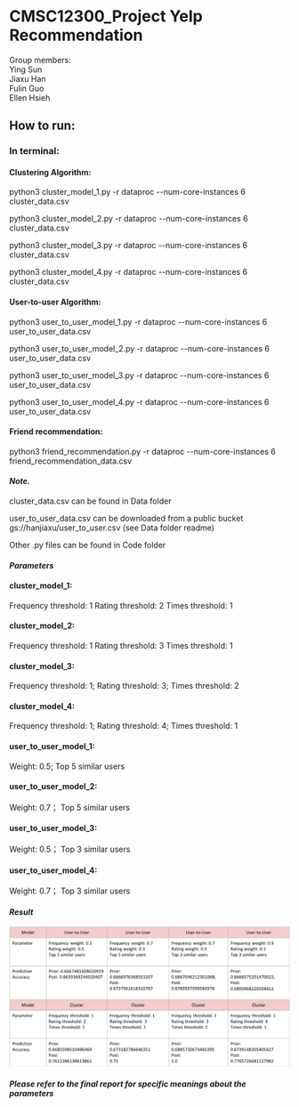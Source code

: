 # CMSC12300_Project Yelp Recommendation

Group members:  
Ying Sun  
Jiaxu Han  
Fulin Guo  
Ellen Hsieh

## How to run:

### In terminal:

#### Clustering Algorithm:
python3 cluster_model_1.py -r dataproc --num-core-instances 6 cluster_data.csv

python3 cluster_model_2.py -r dataproc --num-core-instances 6 cluster_data.csv

python3 cluster_model_3.py -r dataproc --num-core-instances 6 cluster_data.csv

python3 cluster_model_4.py -r dataproc --num-core-instances 6 cluster_data.csv

#### User-to-user Algorithm:

python3 user_to_user_model_1.py -r dataproc --num-core-instances 6 user_to_user_data.csv

python3 user_to_user_model_2.py -r dataproc --num-core-instances 6 user_to_user_data.csv

python3 user_to_user_model_3.py -r dataproc --num-core-instances 6 user_to_user_data.csv

python3 user_to_user_model_4.py -r dataproc --num-core-instances 6 user_to_user_data.csv

#### Friend recommendation:

python3 friend_recommendation.py -r dataproc --num-core-instances 6 friend_recommendation_data.csv

#### *Note.*

cluster_data.csv can be found in Data folder

user_to_user_data.csv can be downloaded from a public bucket gs://hanjiaxu/user_to_user.csv (see Data folder readme)

Other .py files can be found in Code folder


#### *Parameters*

#### cluster_model_1: 

Frequency threshold: 1
Rating threshold: 2
Times threshold: 1

#### cluster_model_2:

Frequency threshold: 1
Rating threshold: 3
Times threshold: 1

#### cluster_model_3:

Frequency threshold: 1;
Rating threshold: 3; 
Times threshold: 2

#### cluster_model_4:

Frequency threshold: 1;
Rating threshold: 4;
Times threshold: 1

#### user_to_user_model_1:

Weight: 0.5;
Top 5 similar users

#### user_to_user_model_2:

Weight: 0.7；
Top 5 similar users

#### user_to_user_model_3:

Weight: 0.5；
Top 3 similar users

#### user_to_user_model_4:

Weight: 0.7；
Top 3 similar users

#### *Result*
![Image](imagine/result.png)

##### Please refer to the final report for specific meanings about the parameters



